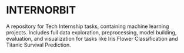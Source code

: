 # INTERNORBIT
A repository for Tech Internship tasks, containing machine learning projects. Includes full data exploration, preprocessing, model building, evaluation, and visualization for tasks like Iris Flower Classification and Titanic Survival Prediction.
